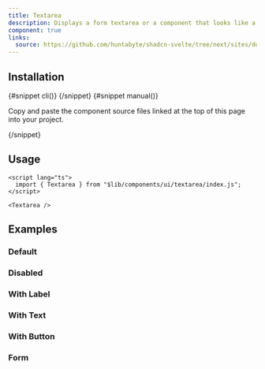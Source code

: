 ```yaml
---
title: Textarea
description: Displays a form textarea or a component that looks like a textarea.
component: true
links:
  source: https://github.com/huntabyte/shadcn-svelte/tree/next/sites/docs/src/lib/registry/ui/textarea
---
```


<script>
	import ComponentPreview from "$lib/components/component-preview.svelte";
	import PMAddComp from "$lib/components/pm-add-comp.svelte";
	import PMInstall from "$lib/components/pm-install.svelte";
	import Steps from "$lib/components/steps.svelte";
	import Step from "$lib/components/step.svelte";
	import InstallTabs from "$lib/components/install-tabs.svelte";
</script>

<ComponentPreview name="textarea-demo">

<div></div>

</ComponentPreview>

## Installation

<InstallTabs>
{#snippet cli()}
<PMAddComp name="textarea" />
{/snippet}
{#snippet manual()}
<Steps>

<Step>

Copy and paste the component source files linked at the top of this page into your project.

</Step>

</Steps>
{/snippet}
</InstallTabs>

## Usage

```svelte
<script lang="ts">
  import { Textarea } from "$lib/components/ui/textarea/index.js";
</script>
```

```svelte
<Textarea />
```

## Examples

### Default

<ComponentPreview name="textarea-demo">

<div></div>

</ComponentPreview>

### Disabled

<ComponentPreview name="textarea-disabled">

<div></div>

</ComponentPreview>

### With Label

<ComponentPreview name="textarea-with-label">

<div></div>

</ComponentPreview>

### With Text

<ComponentPreview name="textarea-with-text">

<div></div>

</ComponentPreview>

### With Button

<ComponentPreview name="textarea-with-button">

<div></div>

</ComponentPreview>

### Form

<ComponentPreview name="textarea-form">

<div></div>

</ComponentPreview>
